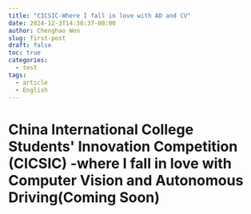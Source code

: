 ```yaml
---
title: "CICSIC-Where I fall in love with AD and CV"
date: 2024-12-3T14:30:37-08:00
author: Chenghao Wen
slug: first-post
draft: false
toc: true
categories:
  - test
tags:
  - article
  - English
---
```


# China International College Students' Innovation Competition (CICSIC) -where I fall in love with Computer Vision and Autonomous Driving(Coming Soon)



